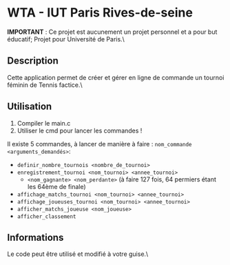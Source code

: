 # WTA - IUT Paris Rives-de-seine

**IMPORTANT** : Ce projet est aucunement un projet personnel et a pour but éducatif; Projet pour Université de Paris.\

## Description

Cette application permet de créer et gérer en ligne de commande un tournoi féminin de Tennis factice.\

## Utilisation

1. Compiler le main.c
2. Utiliser le cmd pour lancer les commandes !

Il existe 5 commandes, à lancer de manière à faire : `nom_commande <arguments_demandés>`: 
- `definir_nombre_tournois <nombre_de_tournoi>`
- `enregistrement_tournoi <nom_tournoi> <annee_tournoi>`
  - `<nom_gagnante> <nom_perdante>` (à faire 127 fois, 64 permiers étant les 64ème de finale)
- `affichage_matchs_tournoi <nom_tournoi> <annee_tournoi>`
- `affichage_joueuses_tournoi <nom_tournoi> <annee_tournoi>`
- `afficher_matchs_joueuse <nom_joueuse>`
- `afficher_classement`

## Informations
Le code peut être utilisé et modifié à votre guise.\

